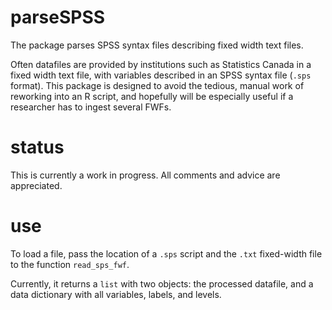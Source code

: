 # parseSPSS
The package parses SPSS syntax files describing fixed width text files.

Often datafiles are provided by institutions such as Statistics Canada in a fixed width text file, with variables described in an SPSS syntax file (`.sps` format). This package is designed to avoid the tedious, manual work of reworking into an R script, and hopefully will be especially useful if a researcher has to ingest several FWFs.

# status

This is currently a work in progress. All comments and advice are appreciated.

# use

To load a file, pass the location of a `.sps` script and the `.txt` fixed-width file to the function `read_sps_fwf`.

Currently, it returns a `list` with two objects: the processed datafile, and a data dictionary with all variables, labels, and levels.
